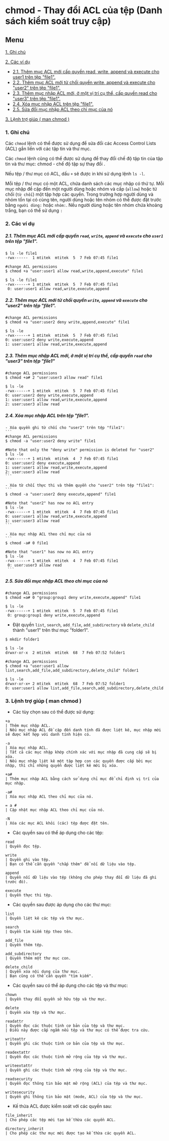 ﻿# chmod - Thay đổi ACL của tệp (Danh sách kiểm soát truy cập)
## Menu
[1. Ghi chú](#GhiChu)

[2. Các ví dụ](#ViDu)
- [2.1. Thêm mục ACL mới cấp quyền read, write, append và execute cho user1 trên tệp "file1".](#ThemMucACLMoiCapQuyen)
- [2.2. Thêm mục ACL mới từ chối quyền write, append và execute cho "user2" trên tệp "file1".](#ThemMotMucACLTuChoiQuyen)
- [2.3. Thêm mục nhập ACL mới, ở một vị trí cụ thể, cấp quyền read cho "user3" trên tệp "file1".](#ThemMucNhapACLMoi)
- [2.4. Xóa mục nhập ACL trên tệp "file1".](#XoaMucNhapACLTrenTep)
- [2.5. Sửa đổi mục nhập ACL theo chỉ mục của nó](#SuaDoiMucNhapACLTheoChiMucCuaNo)

[3. Lệnh trợ giúp ( man chmod )](#LenhTroGiup)




<a name="GhiChu"></a>
### 1. Ghi chú
Các `chmod` lệnh có thể được sử dụng để sửa đổi các Access Control Lists (ACL) gắn liền với các tập tin và thư mục.

Các `chmod` lệnh cũng có thể được sử dụng để thay đổi chế độ tập tin của tập tin và thư mục: chmod - chế độ tập sự thay đổi .

Nếu tệp / thư mục có ACL, dấu `+` sẽ được in khi sử dụng lệnh `ls -l`.

Mỗi tệp / thư mục có một ACL, chứa danh sách các mục nhập có thứ tự.
Mỗi mục nhập đề cập đến một người dùng hoặc nhóm và cấp (`allow`) hoặc từ chối (`từ chối`) một tập hợp các quyền.
Trong trường hợp người dùng và nhóm tồn tại có cùng tên, người dùng hoặc tên nhóm có thể được đặt trước bằng `người dùng:` hoặc `nhóm:`.
Nếu người dùng hoặc tên nhóm chứa khoảng trắng, bạn có thể sử dụng `:`

<a name="ViDu"></a>
### 2. Các ví dụ

<a name="ThemMucACLMoiCapQuyen"></a>
##### 2.1. Thêm mục ACL mới cấp quyền `read`, `write`, `append` và `execute` cho `user1` trên tệp "file1".
```
$ ls -le file1
-rwx------  1 mtitek  mtitek  5  7 Feb 07:45 file1

#change ACL permissions
$ chmod +a "user:user1 allow read,write,append,execute" file1

$ ls -le file1
-rwx------+ 1 mtitek  mtitek  5  7 Feb 07:45 file1
 0: user:user1 allow read,write,execute,append
 ```
 
 <a name="ThemMotMucACLTuChoiQuyen"></a>
##### 2.2. Thêm mục ACL mới từ chối quyền `write`, `append` và `execute` cho "user2" trên tệp "file1".
 ```
#change ACL permissions
$ chmod +a "user:user2 deny write,append,execute" file1

$ ls -le
-rwx------+ 1 mtitek  mtitek  5  7 Feb 07:45 file1
 0: user:user2 deny write,execute,append
 1: user:user1 allow read,write,execute,append
 ```
 
 <a name="ThemMucNhapACLMoi"></a>
##### 2.3. Thêm mục nhập ACL mới, ở một vị trí cụ thể, cấp quyền `read` cho "user3" trên tệp "file1"
 ```
#change ACL permissions
$ chmod +a# 2 "user:user3 allow read" file1

$ ls -le
-rwx------+ 1 mtitek  mtitek  5  7 Feb 07:45 file1
 0: user:user2 deny write,execute,append
 1: user:user1 allow read,write,execute,append
 2: user:user3 allow read
 ```
 
 <a name="XoaMucNhapACLTrenTep"></a>
##### 2.4. Xóa mục nhập ACL trên tệp "file1".

    - Xóa quyền ghi từ chối cho "user2" trên tệp "file1":
    ```
    #change ACL permissions
    $ chmod -a "user:user2 deny write" file1

    #Note that only the "deny write" permission is deleted for "user2"
    $ ls -le
    -rwx------+ 1 mtitek  mtitek  4  7 Feb 07:45 file1
    0: user:user2 deny execute,append
    1: user:user1 allow read,write,execute,append
    2: user:user3 allow read
    ```
    
    - Xóa từ chối thực thi và thêm quyền cho "user2" trên tệp "file1":
    ```
    $ chmod -a "user:user2 deny execute,append" file1

    #Note that "user2" has now no ACL entry
    $ ls -le
    -rwx------+ 1 mtitek  mtitek  4  7 Feb 07:45 file1
    0: user:user1 allow read,write,execute,append
    1: user:user3 allow read
    ```
    
    - Xóa mục nhập ACL theo chỉ mục của nó
    ```
    $ chmod -a# 0 file1

    #Note that "user1" has now no ACL entry
    $ ls -le
    -rwx------+ 1 mtitek  mtitek  4  7 Feb 07:45 file1
     0: user:user3 allow read
     ```

<a name="SuaDoiMucNhapACLTheoChiMucCuaNo"></a>
##### 2.5. Sửa đổi mục nhập ACL theo chỉ mục của nó
```
#change ACL permissions
$ chmod =a# 0 "group:group1 deny write,execute,append" file1

$ ls -le
-rwx------+ 1 mtitek  mtitek  5  7 Feb 07:45 file1
 0: group:group1 deny write,execute,append
 ```
 
- Đặt quyền `list`, `search`, `add_file`, `add_subdirectory` và `delete_child` thành "user1" trên thư mục "folder1".
```
$ mkdir folder1

$ ls -le
drwxr-xr-x  2 mtitek  mtitek  68  7 Feb 07:52 folder1

#change ACL permissions
$ chmod +a "user:user1 allow list,search,add_file,add_subdirectory,delete_child" folder1

$ ls -le
drwxr-xr-x+ 2 mtitek  mtitek  68  7 Feb 07:52 folder1
0: user:user1 allow list,add_file,search,add_subdirectory,delete_child
```
 
<a name="LenhTroGiup"></a>
### 3. Lệnh trợ giúp ( man chmod )
- Các tùy chọn sau có thể được sử dụng:
 ```
 +a
| Thêm mục nhập ACL.
| Nếu mục nhập ACL đề cập đến danh tính đã được liệt kê, mục nhập mới sẽ được kết hợp với danh tính hiện có.

-a
| Xóa mục nhập ACL.
| Tất cả các mục nhập khớp chính xác với mục nhập đã cung cấp sẽ bị xóa.
| Nếu mục nhập liệt kê một tập hợp con các quyền được cấp bởi mục nhập, thì chỉ những quyền được liệt kê mới bị xóa.

+a#
| Thêm mục nhập ACL bằng cách sử dụng chỉ mục để chỉ định vị trí của mục nhập.

-a#
| Xóa mục nhập ACL theo chỉ mục của nó.

= a #
| Cập nhật mục nhập ACL theo chỉ mục của nó.

-N
| Xóa các mục ACL khỏi (các) tệp được đặt tên.
```

- Các quyền sau có thể áp dụng cho các tệp:
```
read
| Quyền đọc tệp.

write
| Quyền ghi vào tệp.
| Bạn có thể cần quyền "chắp thêm" để nối dữ liệu vào tệp.

append
| Quyền nối dữ liệu vào tệp (không cho phép thay đổi dữ liệu đã ghi trước đó).

execute
| Quyền thực thi tệp.
```

- Các quyền sau được áp dụng cho các thư mục:
```
list
| Quyền liệt kê các tệp và thư mục.

search
| Quyền tìm kiếm tệp theo tên.

add_file
| Quyền thêm tệp.

add_subdirectory
| Quyền thêm một thư mục con.

delete_child
| Quyền xóa nội dung của thư mục.
| Bạn cũng có thể cần quyền "tìm kiếm".
```

- Các quyền sau có thể áp dụng cho các tệp và thư mục:
```
chown
| Quyền thay đổi quyền sở hữu tệp và thư mục.

delete
| Quyền xóa tệp và thư mục.

readattr
| Quyền đọc các thuộc tính cơ bản của tệp và thư mục.
| Điều này được cấp ngầm nếu tệp và thư mục có thể được tra cứu.

writeattr
| Quyền ghi các thuộc tính cơ bản của tệp và thư mục.

readextattr
| Quyền đọc các thuộc tính mở rộng của tệp và thư mục.

writeextattr
| Quyền ghi các thuộc tính mở rộng của tệp và thư mục.

readsecurity
| Quyền đọc thông tin bảo mật mở rộng (ACL) của tệp và thư mục.

writesecurity
| Quyền ghi thông tin bảo mật (mode, ACL) của tệp và thư mục.
```

- Kế thừa ACL được kiểm soát với các quyền sau:
```
file_inherit
| Cho phép các tệp mới tạo kế thừa các quyền ACL.

directory_inherit
| Cho phép các thư mục mới được tạo kế thừa các quyền ACL.
```
 